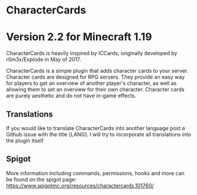 # CharacterCards
# Version 2.2 for Minecraft 1.19

CharacterCards is heavily inspired by ICCards, originally developed by r0m3x/Explode in May of 2017.

CharacterCards is a simple plugin that adds character cards to your server. 
Character cards are designed for RPG servers. They provide an easy way for players to get an overview of another player's character,
as well as allowing them to set an overview for their own character. Character cards are purely aesthetic and do not have in-game effects.

## Translations

If you would like to translate CharacterCards into another language post a Github issue with the title [LANG]. I will try to incorporate all translations into the plugin itself

## Spigot

More information including commands, permissions, hooks and more can be found on the spigot page: https://www.spigotmc.org/resources/charactercards.101760/
